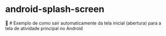 # android-splash-screen
🌱 # Exemplo de como sair automaticamente da tela inicial (abertura) para a tela de atividade principal no Android
